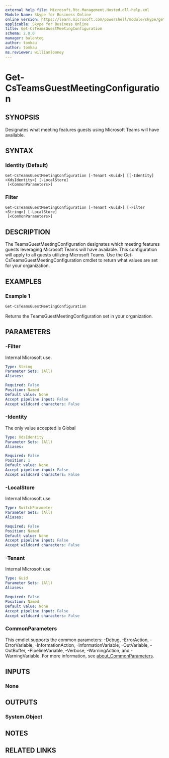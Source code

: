 ```yaml
---
external help file: Microsoft.Rtc.Management.Hosted.dll-help.xml
Module Name: Skype for Business Online
online version: https://learn.microsoft.com/powershell/module/skype/get-csteamsguestmeetingconfiguration
applicable: Skype for Business Online
title: Get-CsTeamsGuestMeetingConfiguration
schema: 2.0.0
manager: bulenteg
author: tomkau
author: tomkau
ms.reviewer: williamlooney
---
```


# Get-CsTeamsGuestMeetingConfiguration

## SYNOPSIS

Designates what meeting features guests using Microsoft Teams will have available.

## SYNTAX

### Identity (Default)
```
Get-CsTeamsGuestMeetingConfiguration [-Tenant <Guid>] [[-Identity] <XdsIdentity>] [-LocalStore]
 [<CommonParameters>]
```

### Filter
```
Get-CsTeamsGuestMeetingConfiguration [-Tenant <Guid>] [-Filter <String>] [-LocalStore]
 [<CommonParameters>]
```

## DESCRIPTION

The TeamsGuestMeetingConfiguration designates which meeting features guests leveraging Microsoft Teams will have available.  This configuration will apply to all guests utilizing Microsoft Teams.  Use the Get-CsTeamsGuestMeetingConfiguration cmdlet to return what values are set for your organization.

## EXAMPLES

### Example 1
```powershell
Get-CsTeamsGuestMeetingConfiguration
```

Returns the TeamsGuestMeetingConfiguration set in your organization.

## PARAMETERS

### -Filter
Internal Microsoft use.

```yaml
Type: String
Parameter Sets: (All)
Aliases:

Required: False
Position: Named
Default value: None
Accept pipeline input: False
Accept wildcard characters: False
```

### -Identity
The only value accepted is Global

```yaml
Type: XdsIdentity
Parameter Sets: (All)
Aliases:

Required: False
Position: 1
Default value: None
Accept pipeline input: False
Accept wildcard characters: False
```

### -LocalStore
Internal Microsoft use

```yaml
Type: SwitchParameter
Parameter Sets: (All)
Aliases:

Required: False
Position: Named
Default value: None
Accept pipeline input: False
Accept wildcard characters: False
```

### -Tenant
Internal Microsoft use

```yaml
Type: Guid
Parameter Sets: (All)
Aliases:

Required: False
Position: Named
Default value: None
Accept pipeline input: False
Accept wildcard characters: False
```

### CommonParameters
This cmdlet supports the common parameters: -Debug, -ErrorAction, -ErrorVariable, -InformationAction, -InformationVariable, -OutVariable, -OutBuffer, -PipelineVariable, -Verbose, -WarningAction, and -WarningVariable.
For more information, see [about_CommonParameters](https://go.microsoft.com/fwlink/?LinkID=113216).

## INPUTS

### None
## OUTPUTS

### System.Object
## NOTES

## RELATED LINKS
